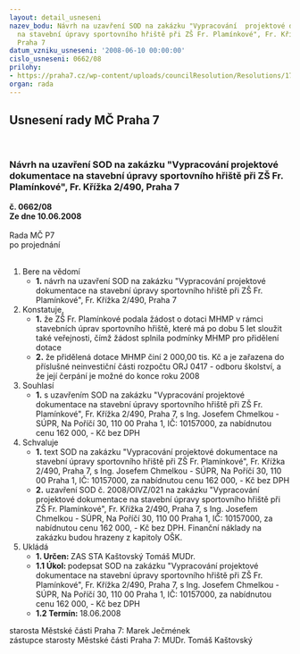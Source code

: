 ```yaml
---
layout: detail_usneseni
nazev_bodu: Návrh na uzavření SOD na zakázku "Vypracování  projektové dokumentace
  na stavební úpravy sportovního hřiště při ZŠ Fr. Plamínkové", Fr. Křížka 2/490,
  Praha 7
datum_vzniku_usneseni: '2008-06-10 00:00:00'
cislo_usneseni: 0662/08
prilohy:
- https://praha7.cz/wp-content/uploads/councilResolution/Resolutions/17111/25-n%c3%a1vrh_sod.doc
organ: rada
---
```

<div id="ucUsn_pList" class="usn">
	<span><h2>Usnesení rady MČ Praha 7 </h2>
<br></span><div class="standBody">
<span><h3>Návrh na uzavření SOD na zakázku "Vypracování  projektové dokumentace na stavební úpravy sportovního hřiště při ZŠ Fr. Plamínkové", Fr. Křížka 2/490, Praha 7</h3></span><div class="center">
		<strong>č. 0662/08</strong><br>
	</div>
<div class="center">
		<strong>Ze dne 10.06.2008</strong><br><br>
	</div>Rada MČ P7<br> po projednání<br><br><ol>
<li>Bere na vědomí<ul><li>
<strong>1.</strong> návrh na uzavření SOD na zakázku "Vypracování  projektové dokumentace na stavební úpravy sportovního hřiště při ZŠ Fr. Plamínkové", Fr. Křížka 2/490, Praha 7</li></ul>
</li>
<li>Konstatuje,<ul>
<li>
<strong>1.</strong> že ZŠ Fr. Plamínkové podala žádost o dotaci MHMP v rámci stavebních úprav sportovního hřiště, které má po dobu 5 let sloužit také veřejnosti, čímž žádost splnila podmínky MHMP pro přidělení dotace</li>
<li>
<strong>2.</strong> že přidělená dotace MHMP činí 2 000,00 tis. Kč a je zařazena do příslušné neinvestiční části rozpočtu ORJ 0417 - odboru školství, a že její čerpání je možné do konce roku 2008 </li>
</ul>
</li>
<li>Souhlasí<ul><li>
<strong>1.</strong> s uzavřením SOD na zakázku "Vypracování  projektové dokumentace na stavební úpravy sportovního hřiště při ZŠ Fr. Plamínkové", Fr. Křížka 2/490, Praha 7, s Ing. Josefem Chmelkou - SÚPR, Na Poříčí 30, 110 00 Praha 1, IČ: 10157000, za nabídnutou cenu 162 000, - Kč bez DPH </li></ul>
</li>
<li>Schvaluje<ul>
<li>
<strong>1.</strong> text SOD na zakázku "Vypracování  projektové dokumentace na stavební úpravy sportovního hřiště při ZŠ Fr. Plamínkové", Fr. Křížka 2/490, Praha 7, s Ing. Josefem Chmelkou - SÚPR,  Na Poříčí 30, 110 00 Praha 1, IČ: 10157000, za nabídnutou cenu 162 000, - Kč bez DPH </li>
<li>
<strong>2.</strong> uzavření SOD č. 2008/OIVZ/021 na zakázku "Vypracování  projektové dokumentace na stavební úpravy sportovního hřiště při ZŠ Fr. Plamínkové", Fr. Křížka 2/490, Praha 7, s Ing. Josefem Chmelkou - SÚPR, Na Poříčí 30, 110 00 Praha 1, IČ: 10157000, za nabídnutou cenu 162 000, - Kč bez DPH. Finanční náklady na zakázku budou hrazeny z kapitoly OŠK. </li>
</ul>
</li>
<li>Ukládá<ul>
<li>
<strong>1. Určen: </strong>ZAS STA Kaštovský Tomáš MUDr.</li>
<li>
<strong>1.1 Úkol: </strong>podepsat SOD na zakázku "Vypracování  projektové dokumentace na stavební úpravy sportovního hřiště při ZŠ Fr. Plamínkové", Fr. Křížka 2/490, Praha 7, s Ing. Josefem Chmelkou - SÚPR, Na Poříčí 30, 110 00 Praha 1, IČ: 10157000, za nabídnutou cenu 162 000, - Kč bez DPH </li>
<li>
<strong>1.2 Termín: </strong>18.06.2008</li>
</ul>
</li>
</ol>starosta Městské části Praha 7: Marek Ječmének<br>zástupce starosty Městské části Praha 7: MUDr. Tomáš Kaštovský 
</div>
</div>
